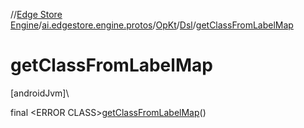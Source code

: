 //[Edge Store Engine](../../../../index.md)/[ai.edgestore.engine.protos](../../index.md)/[OpKt](../index.md)/[Dsl](index.md)/[getClassFromLabelMap](get-class-from-label-map.md)

# getClassFromLabelMap

[androidJvm]\

final &lt;ERROR CLASS&gt;[getClassFromLabelMap](get-class-from-label-map.md)()
